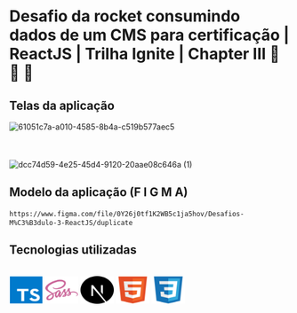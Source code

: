 # Desafio da rocket consumindo dados de um CMS para certificação | ReactJS | Trilha Ignite | Chapter III :tada: :tada: :tada:

## Telas da aplicação
![61051c7a-a010-4585-8b4a-c519b577aec5](https://user-images.githubusercontent.com/70710358/172685816-0aea01ef-c3f5-4983-9fe4-f950a3ab17b1.gif)
<br></br>
<br></br>
![dcc74d59-4e25-45d4-9120-20aae08c646a (1)](https://user-images.githubusercontent.com/70710358/172685350-19786c1b-02cc-4c73-8aea-14f3bf1effd8.gif)

## Modelo da aplicação (F I G M A)
```
https://www.figma.com/file/0Y26j0tf1K2WB5c1ja5hov/Desafios-M%C3%B3dulo-3-ReactJS/duplicate
```

 ## Tecnologias utilizadas

  <div style="display: inline_block"><br>
    <img align="center" alt="Bruno-Ts" height="50" width="60" src="https://raw.githubusercontent.com/devicons/devicon/master/icons/typescript/typescript-plain.svg">
    <img align="center" alt="Bruno-SASS" height="50" width="60"  src="https://raw.githubusercontent.com/devicons/devicon/master/icons/sass/sass-original.svg">
    <img align="center" alt="Bruno-NEXT" height="50" width="60"  src="https://raw.githubusercontent.com/devicons/devicon/master/icons/nextjs/nextjs-original.svg">
    <img align="center" alt="Bruno-HTML" height="50" width="60"  src="https://raw.githubusercontent.com/devicons/devicon/master/icons/html5/html5-original.svg">
    <img align="center" alt="Bruno-CSS" height="50" width="60"  src="https://raw.githubusercontent.com/devicons/devicon/master/icons/css3/css3-original.svg">
  </div>
